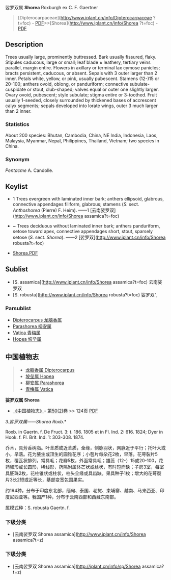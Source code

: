 娑罗双属 **Shorea** Roxburgh ex C. F. Gaertner

> [Dipterocarpaceae](http://www.iplant.cn/info/Dipterocarpaceae ?t=foc) - [PDF](http://iplant.cn/foc/pdf/Dipterocarpaceae.pdf)>>[Shorea](http://www.iplant.cn/info/Shorea ?t=foc) - [PDF](http://www.iplant.cn/foc/pdf/Shorea.pdf)

## Description

Trees usually large, prominently buttressed. Bark usually fissured, flaky. Stipules caducous, large or small; leaf blade ± leathery, tertiary veins parallel, margin entire. Flowers in axillary or terminal lax cymose panicles; bracts persistent, caducous, or absent. Sepals with 3 outer larger than 2 inner. Petals white, yellow, or pink, usually pubescent. Stamens (12-)15 or 20-100; anthers ovoid, oblong, or panduriform; connective subulate-cuspidate or stout, club-shaped; valves equal or outer one slightly larger. Ovary ovoid, pubescent; style subulate; stigma entire or 3-toothed. Fruit usually 1-seeded, closely surrounded by thickened bases of accrescent calyx segments; sepals developed into lorate wings, outer 3 much larger than 2 inner.

### Statistics
About 200 species: Bhutan, Cambodia, China, NE India, Indonesia, Laos, Malaysia, Myanmar, Nepal, Philippines, Thailand, Vietnam; two species in China.

### Synonym
*Pentacme* A. Candolle.

## Keylist

* 1 Trees evergreen with laminated inner bark; anthers ellipsoid, glabrous, connective appendages filiform, glabrous; stamens (*S.* sect. *Anthoshorea* (Pierre) F. Heim).  ——1 [云南娑罗双](http://www.iplant.cn/info/Shorea assamica?t=foc)
* ~ Trees deciduous without laminated inner bark; anthers panduriform, setose toward apex, connective appendages short, stout, sparsely setose (*S.* sect. *Shorea*).  ——2 [娑罗双](http://www.iplant.cn/info/Shorea robusta?t=foc)

* [Shorea.PDF](http://iplant.cn/foc/pdf/Shorea.pdf)

## Sublist

* [S.  assamica](http://www.iplant.cn/info/Shorea assamica?t=foc)
 云南娑罗双
* [S.  robusta](http://www.iplant.cn/info/Shorea robusta?t=foc) 娑罗双",

### Parsublist

* [Dipterocarpus  龙脑香属](http://www.iplant.cn/info/Dipterocarpus?t=foc)
* [Parashorea  柳安属](http://www.iplant.cn/info/Parashorea?t=foc)
* [Vatica  青梅属](http://www.iplant.cn/info/Vatica?t=foc)
* [Hopea  坡垒属](http://www.iplant.cn/info/Hopea?t=foc)

## 中国植物志

> * [龙脑香属  Dipterocarpus](http://www.iplant.cn/info/Dipterocarpus?t=z)
> * [坡垒属  Hopea](http://www.iplant.cn/info/Hopea?t=z)
> * [柳安属  Parashorea](http://www.iplant.cn/info/Parashorea?t=z)
> * [青梅属  Vatica](http://www.iplant.cn/info/Vatica?t=z)

**娑罗双属 Shorea**

* [《中国植物志》](http://www.iplant.cn/frps)- [第50(2)卷](http://www.iplant.cn/frps/vol/50(2)) >> 124页 [PDF](http://www.iplant.cn/frps/pdf/50(2)/124y.pdf)

**3.娑罗双属*——Shorea Roxb.**

Roxb. in Gaertn. f. De Fruct. 3: t. 186. 1805 et in Fl. Ind. 2: 616. 1824; Dyer in Hook. f. Fl. Brit. Ind. 1: 303-308. 1874.

乔木，具芳香树脂。叶革质或近革质，全缘，侧脉羽状，网脉近于平行；托叶大或小，早落。花为腋生或顶生的圆锥花序；小苞片每朵花2枚，早落。花萼裂片5枚，覆瓦状排列，常具毛；花瓣5枚，外面常具毛；雄蕊（12-）15或20-100，花药卵形或长圆形，稀线形，药隔附属体芒状或丝状，有时短而缺；子房3室，每室具胚珠2枚，花柱锥状或柱状，柱头全缘或具齿缺。果具种子1枚；增大的花萼裂片3长2短或近等长，基部变宽包围果实。

约194种，分布于印度东北部，缅甸、泰国、老挝、柬埔寨、越南、马来西亚、印度尼西亚等。我国产1种，分布于云南西部和西藏东南部。

属模式种：S. robusta Gaertn. f.

### 下级分类
* [云南娑罗双  Shorea assamica](http://www.iplant.cn/info/Shorea assamica?t=z)

### 下级分类
* [云南娑罗双  Shorea assamica](http://iplant.cn/info/sp/Shorea assamica?t=z)
